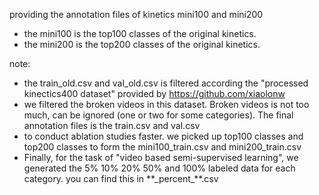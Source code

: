 
providing the annotation files of kinetics mini100 and mini200

- the mini100 is the top100 classes of the original kinetics.
- the mini200 is the top200 classes of the original kinetics.


note: 

 - the train_old.csv and val_old.csv is filtered according the "processed kinectics400 dataset" provided by https://github.com/xiaolonw
 - we filtered the broken videos in this dataset. Broken videos is not too much, can be ignored (one or two for some categories).  The final annotation files is the train.csv and val.csv
 - to conduct ablation studies faster. we picked up top100 classes and top200 classes to form the mini100_train.csv and mini200_train.csv
 - Finally, for the task of "video based semi-supervised learning", we generated the 5% 10% 20% 50% and 100% labeled data for each category. you can find this in \*\*\_percent\_\*\*.csv
 
 
